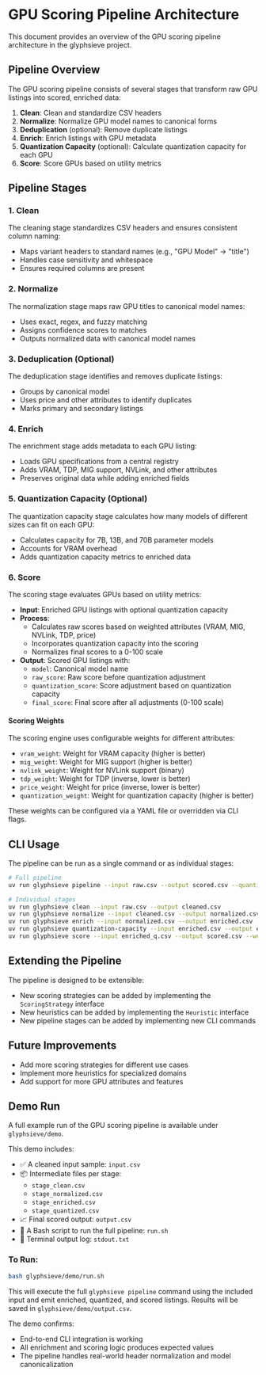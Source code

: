 # GPU Scoring Pipeline Architecture

This document provides an overview of the GPU scoring pipeline architecture in the glyphsieve project.

## Pipeline Overview

The GPU scoring pipeline consists of several stages that transform raw GPU listings into scored, enriched data:

1. **Clean**: Clean and standardize CSV headers
2. **Normalize**: Normalize GPU model names to canonical forms
3. **Deduplication** (optional): Remove duplicate listings
4. **Enrich**: Enrich listings with GPU metadata
5. **Quantization Capacity** (optional): Calculate quantization capacity for each GPU
6. **Score**: Score GPUs based on utility metrics

## Pipeline Stages

### 1. Clean

The cleaning stage standardizes CSV headers and ensures consistent column naming:

- Maps variant headers to standard names (e.g., "GPU Model" → "title")
- Handles case sensitivity and whitespace
- Ensures required columns are present

### 2. Normalize

The normalization stage maps raw GPU titles to canonical model names:

- Uses exact, regex, and fuzzy matching
- Assigns confidence scores to matches
- Outputs normalized data with canonical model names

### 3. Deduplication (Optional)

The deduplication stage identifies and removes duplicate listings:

- Groups by canonical model
- Uses price and other attributes to identify duplicates
- Marks primary and secondary listings

### 4. Enrich

The enrichment stage adds metadata to each GPU listing:

- Loads GPU specifications from a central registry
- Adds VRAM, TDP, MIG support, NVLink, and other attributes
- Preserves original data while adding enriched fields

### 5. Quantization Capacity (Optional)

The quantization capacity stage calculates how many models of different sizes can fit on each GPU:

- Calculates capacity for 7B, 13B, and 70B parameter models
- Accounts for VRAM overhead
- Adds quantization capacity metrics to enriched data

### 6. Score

The scoring stage evaluates GPUs based on utility metrics:

- **Input**: Enriched GPU listings with optional quantization capacity
- **Process**:
  - Calculates raw scores based on weighted attributes (VRAM, MIG, NVLink, TDP, price)
  - Incorporates quantization capacity into the scoring
  - Normalizes final scores to a 0-100 scale
- **Output**: Scored GPU listings with:
  - `model`: Canonical model name
  - `raw_score`: Raw score before quantization adjustment
  - `quantization_score`: Score adjustment based on quantization capacity
  - `final_score`: Final score after all adjustments (0-100 scale)

#### Scoring Weights

The scoring engine uses configurable weights for different attributes:

- `vram_weight`: Weight for VRAM capacity (higher is better)
- `mig_weight`: Weight for MIG support (higher is better)
- `nvlink_weight`: Weight for NVLink support (binary)
- `tdp_weight`: Weight for TDP (inverse, lower is better)
- `price_weight`: Weight for price (inverse, lower is better)
- `quantization_weight`: Weight for quantization capacity (higher is better)

These weights can be configured via a YAML file or overridden via CLI flags.

## CLI Usage

The pipeline can be run as a single command or as individual stages:

```bash
# Full pipeline
uv run glyphsieve pipeline --input raw.csv --output scored.csv --quantize-capacity

# Individual stages
uv run glyphsieve clean --input raw.csv --output cleaned.csv
uv run glyphsieve normalize --input cleaned.csv --output normalized.csv
uv run glyphsieve enrich --input normalized.csv --output enriched.csv
uv run glyphsieve quantization-capacity --input enriched.csv --output enriched_q.csv
uv run glyphsieve score --input enriched_q.csv --output scored.csv --weight-vram 0.3
```

## Extending the Pipeline

The pipeline is designed to be extensible:

- New scoring strategies can be added by implementing the `ScoringStrategy` interface
- New heuristics can be added by implementing the `Heuristic` interface
- New pipeline stages can be added by implementing new CLI commands

## Future Improvements

- Add more scoring strategies for different use cases
- Implement more heuristics for specialized domains
- Add support for more GPU attributes and features

## Demo Run

A full example run of the GPU scoring pipeline is available under `glyphsieve/demo`.

This demo includes:
- ✅ A cleaned input sample: `input.csv`
- 📦 Intermediate files per stage:
  - `stage_clean.csv`
  - `stage_normalized.csv`
  - `stage_enriched.csv`
  - `stage_quantized.csv`
- 📈 Final scored output: `output.csv`
- 📜 A Bash script to run the full pipeline: `run.sh`
- 📄 Terminal output log: `stdout.txt`

### To Run:

```bash
bash glyphsieve/demo/run.sh
```

This will execute the full `glyphsieve pipeline` command using the included input and emit enriched, quantized, and scored listings. Results will be saved in `glyphsieve/demo/output.csv`.

The demo confirms:
- End-to-end CLI integration is working
- All enrichment and scoring logic produces expected values
- The pipeline handles real-world header normalization and model canonicalization
